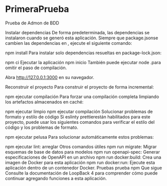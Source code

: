 # PrimeraPrueba
Prueba de Admon de BDD


Instalar dependencias
De forma predeterminada, las dependencias se instalaron cuando se generó esta aplicación. Siempre que package.jsonse cambien las dependencias en , ejecute el siguiente comando:

npm install
Para instalar solo dependencias resueltas en package-lock.json:

npm ci
Ejecutar la aplicación
npm inicio
También puede ejecutar node .para omitir el paso de compilación.

Abra http://127.0.0.1:3000 en su navegador.

Reconstruir el proyecto
Para construir el proyecto de forma incremental:

npm ejecutar compilación
Para forzar una compilación completa limpiando los artefactos almacenados en caché:

npm ejecutar limpio
npm ejecutar compilación
Solucionar problemas de formato y estilo de código
Si eslinty prettierestán habilitados para este proyecto, puede usar los siguientes comandos para verificar el estilo del código y los problemas de formato.

npm ejecutar pelusa
Para solucionar automáticamente estos problemas:

npm ejecutar lint: arreglar
Otros comandos útiles
npm run migrate: Migrar esquemas de base de datos para modelos
npm run openapi-spec: Generar especificaciones de OpenAPI en un archivo
npm run docker:build: Crea una imagen de Docker para esta aplicación
npm run docker:run: Ejecute esta aplicación dentro de un contenedor Docker.
Pruebas
prueba npm
Que sigue
Consulte la documentación de LoopBack 4 para comprender cómo puede continuar agregando funciones a esta aplicación.
